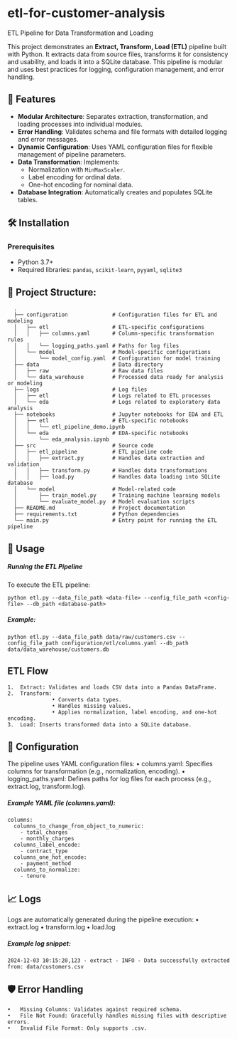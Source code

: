 # etl-for-customer-analysis

ETL Pipeline for Data Transformation and Loading

This project demonstrates an **Extract, Transform, Load (ETL)** pipeline built with Python. It extracts data from source files, transforms it for consistency and usability, and loads it into a SQLite database. This pipeline is modular and uses best practices for logging, configuration management, and error handling.

## 🚀 Features

- **Modular Architecture**: Separates extraction, transformation, and loading processes into individual modules.
- **Error Handling**: Validates schema and file formats with detailed logging and error messages.
- **Dynamic Configuration**: Uses YAML configuration files for flexible management of pipeline parameters.
- **Data Transformation**: Implements:
  - Normalization with `MinMaxScaler`.
  - Label encoding for ordinal data.
  - One-hot encoding for nominal data.
- **Database Integration**: Automatically creates and populates SQLite tables.

## 🛠️ Installation

### Prerequisites

- Python 3.7+
- Required libraries: `pandas`, `scikit-learn`, `pyyaml`, `sqlite3`

## 📂 Project Structure:
```
  .
  ├── configuration              # Configuration files for ETL and modeling
  │   ├── etl                    # ETL-specific configurations
  │   │   ├── columns.yaml       # Column-specific transformation rules
  │   │   └── logging_paths.yaml # Paths for log files
  │   └── model                  # Model-specific configurations
  │       └── model_config.yaml  # Configuration for model training
  ├── data                       # Data directory
  │   ├── raw                    # Raw data files
  │   └── data_warehouse         # Processed data ready for analysis or modeling
  ├── logs                       # Log files
  │   ├── etl                    # Logs related to ETL processes
  │   └── eda                    # Logs related to exploratory data analysis
  ├── notebooks                  # Jupyter notebooks for EDA and ETL
  │   ├── etl                    # ETL-specific notebooks
  │   │   └── etl_pipeline_demo.ipynb
  │   └── eda                    # EDA-specific notebooks
  │       └── eda_analysis.ipynb
  ├── src                        # Source code
  │   ├── etl_pipeline           # ETL pipeline code
  │   │   ├── extract.py         # Handles data extraction and validation
  │   │   ├── transform.py       # Handles data transformations
  │   │   ├── load.py            # Handles data loading into SQLite database
  │   └── model                  # Model-related code
  │       ├── train_model.py     # Training machine learning models
  │       └── evaluate_model.py  # Model evaluation scripts
  ├── README.md                  # Project documentation
  ├── requirements.txt           # Python dependencies
  └── main.py                    # Entry point for running the ETL pipeline
```

## 🔑 Usage
##### Running the ETL Pipeline

To execute the ETL pipeline:
```
python etl.py --data_file_path <data-file> --config_file_path <config-file> --db_path <database-path>
```

##### Example:
```
python etl.py --data_file_path data/raw/customers.csv --config_file_path configuration/etl/columns.yaml --db_path data/data_warehouse/customers.db
```

## ETL Flow

	1.	Extract: Validates and loads CSV data into a Pandas DataFrame.
	2.	Transform:
	              •	Converts data types.
	              •	Handles missing values.
	              •	Applies normalization, label encoding, and one-hot encoding.
	3.	Load: Inserts transformed data into a SQLite database.

## 📝 Configuration

The pipeline uses YAML configuration files:
	•	columns.yaml: Specifies columns for transformation (e.g., normalization, encoding).
	•	logging_paths.yaml: Defines paths for log files for each process (e.g., extract.log, transform.log).

 
##### Example YAML file (columns.yaml):
```
columns:
  columns_to_change_from_object_to_numeric:
    - total_charges
    - monthly_charges
  columns_label_encode:
    - contract_type
  columns_one_hot_encode:
    - payment_method
  columns_to_normalize:
    - tenure
```

## 📈 Logs

Logs are automatically generated during the pipeline execution:
	•	extract.log
	•	transform.log
	•	load.log

 ##### Example log snippet:
 ```
 2024-12-03 10:15:20,123 - extract - INFO - Data successfully extracted from: data/customers.csv
```

## 🛡️ Error Handling

	•	Missing Columns: Validates against required schema.
	•	File Not Found: Gracefully handles missing files with descriptive errors.
	•	Invalid File Format: Only supports .csv.



